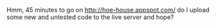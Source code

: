 Hmm, 45 minutes to go on http://hoe-house.appspot.com/ do I upload some new and untested code to the live server and hope?
